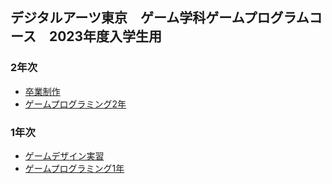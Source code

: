 ## デジタルアーツ東京　ゲーム学科ゲームプログラムコース　2023年度入学生用

### 2年次

- [卒業制作](https://github.com/datgm23/sotsusei)
- [ゲームプログラミング2年](https://github.com/datgm23/gp2)

### 1年次

- [ゲームデザイン実習](https://github.com/datgm23/design)
- [ゲームプログラミング1年](https://github.com/datgm23/gp1)

